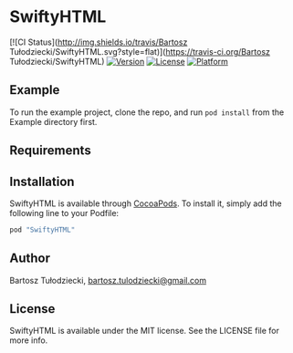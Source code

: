 # SwiftyHTML

[![CI Status](http://img.shields.io/travis/Bartosz Tułodziecki/SwiftyHTML.svg?style=flat)](https://travis-ci.org/Bartosz Tułodziecki/SwiftyHTML)
[![Version](https://img.shields.io/cocoapods/v/SwiftyHTML.svg?style=flat)](http://cocoapods.org/pods/SwiftyHTML)
[![License](https://img.shields.io/cocoapods/l/SwiftyHTML.svg?style=flat)](http://cocoapods.org/pods/SwiftyHTML)
[![Platform](https://img.shields.io/cocoapods/p/SwiftyHTML.svg?style=flat)](http://cocoapods.org/pods/SwiftyHTML)

## Example

To run the example project, clone the repo, and run `pod install` from the Example directory first.

## Requirements

## Installation

SwiftyHTML is available through [CocoaPods](http://cocoapods.org). To install
it, simply add the following line to your Podfile:

```ruby
pod "SwiftyHTML"
```

## Author

Bartosz Tułodziecki, bartosz.tulodziecki@gmail.com

## License

SwiftyHTML is available under the MIT license. See the LICENSE file for more info.
